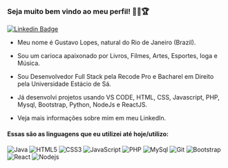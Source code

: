 ### Seja muito bem vindo ao meu perfil! 👋😄🏆

[![Linkedin Badge](https://img.shields.io/badge/-LinkedIn-blue?style=flat-square&logo=Linkedin&logoColor=white&link=https://www.linkedin.com/in/gustavolopesrj/)](https://www.linkedin.com/in/gustavolopesrj/)

- Meu nome é Gustavo Lopes, natural do Rio de Janeiro (Brazil).

- Sou um carioca apaixonado por Livros, Filmes, Artes, Esportes, Ioga e Música.

- Sou Desenvolvedor Full Stack pela Recode Pro e Bacharel em Direito pela Universidade Estácio de Sá.

- Já desenvolvi projetos usando VS CODE, HTML, CSS, Javascript, PHP, Mysql, Bootstrap, Python, NodeJs e ReactJS. 

- Veja mais informações sobre mim em meu LinkedIn.

#### Essas são as linguagens que eu utilizei até hoje/utilizo:

![Java](http://img.shields.io/badge/-VS%20Code-007ACC?style=flat-square&logo=visual-studio-code&logoColor=ffffff)
![HTML5](https://img.shields.io/badge/-HTML5-%23E44D27?style=flat-square&logo=html5&logoColor=ffffff)
![CSS3](https://img.shields.io/badge/-CSS3-%231572B6?style=flat-square&logo=css3)
![JavaScript](https://img.shields.io/badge/-JavaScript-%23F7DF1C?style=flat-square&logo=javascript&logoColor=000000&labelColor=%23F7DF1C&color=%23FFCE5A)
![PHP](https://img.shields.io/badge/-PHP-8892BF?style=flat-square&logo=PHP&logoColor=ffffff)
![MySql](https://img.shields.io/badge/-mysql-%23F7DF1C?style=flat-square&logo=mysql&logoColor=00008b&labelColor=%00008b&color=%00008b)
![Git](https://img.shields.io/badge/-Git-%23F05032?style=flat-square&logo=git&logoColor=%23ffffff)
![Bootstrap](https://img.shields.io/badge/-Bootstrap-563D7C?style=flat-square&logo=Bootstrap)
![React](https://img.shields.io/badge/-React-%23F7DF1C?style=flat-square&logo=react&logoColor=ffffff&labelColor=blue&color=blue)
![Nodejs](https://img.shields.io/badge/-Nodejs-339933?style=flat-square&logo=Node.js&logoColor=ffffff)
